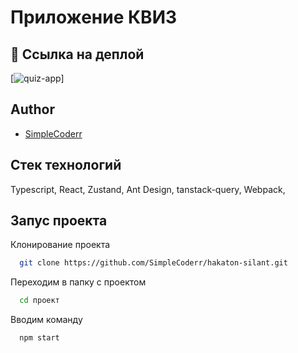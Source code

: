 # Приложение КВИЗ

## 🔗 Ссылка на деплой
[![quiz-app](simplecoderr.github.io/hakaton-silant/)]

## Author

- [SimpleCoderr](https://github.com/SimpleCoderr)

## Стек технологий

Typescript, React, Zustand, Ant Design, tanstack-query, Webpack, 
 
## Запус проекта

Клонирование проекта

```bash
  git clone https://github.com/SimpleCoderr/hakaton-silant.git
```

Переходим в папку с проектом

```bash
  cd проект
```

Вводим команду

```bash
  npm start
```
